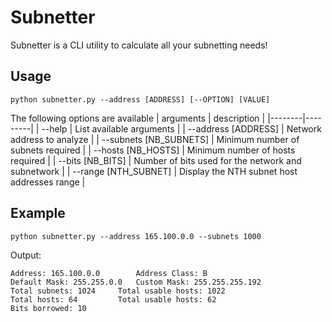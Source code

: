 # Subnetter
Subnetter is a CLI utility to calculate all your subnetting needs!

## Usage
```
python subnetter.py --address [ADDRESS] [--OPTION] [VALUE]
```
The following options are available
| arguments | description |
|--------|---------|
| --help | List available arguments |
| --address [ADDRESS] | Network address to analyze |
| --subnets [NB_SUBNETS] | Minimum number of subnets required |
| --hosts [NB_HOSTS] | Minimum number of hosts required |
| --bits [NB_BITS] | Number of bits used for the network and subnetwork |
| --range [NTH_SUBNET] | Display the NTH subnet host addresses range |

## Example
```
python subnetter.py --address 165.100.0.0 --subnets 1000
```

Output:
```
Address: 165.100.0.0		Address Class: B
Default Mask: 255.255.0.0	Custom Mask: 255.255.255.192
Total subnets: 1024		Total usable hosts: 1022
Total hosts: 64			Total usable hosts: 62
Bits borrowed: 10
```
